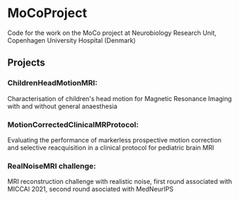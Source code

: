# MoCoProject
Code for the work on the MoCo project at Neurobiology Research Unit, Copenhagen University Hospital (Denmark)

## Projects
### ChildrenHeadMotionMRI:
Characterisation of children's head motion for Magnetic Resonance Imaging with and without general anaesthesia

### MotionCorrectedClinicalMRProtocol:
Evaluating the performance of markerless prospective motion correction and selective reacquisition in a clinical protocol for pediatric brain MRI

### RealNoiseMRI challenge:
MRI reconstruction challenge with realistic noise, first round associated with MICCAI 2021, second round asociated with MedNeurIPS
